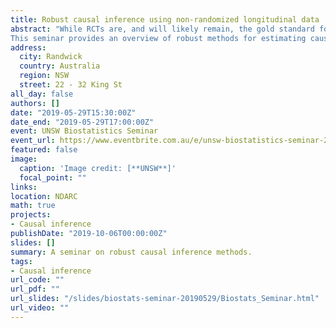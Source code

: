 ```yaml
---
title: Robust causal inference using non-randomized longitudinal data
abstract: "While RCTs are, and will likely remain, the gold standard for causal inference, there are times when RCTs are not possible, but where causal inference is desirable.
This seminar provides an overview of robust methods for estimating causal effects using observational data, and particular the method targeted maximum likelihood estimation."
address:
  city: Randwick
  country: Australia
  region: NSW
  street: 22 - 32 King St
all_day: false
authors: []
date: "2019-05-29T15:30:00Z"
date_end: "2019-05-29T17:00:00Z"
event: UNSW Biostatistics Seminar
event_url: https://www.eventbrite.com.au/e/unsw-biostatistics-seminar-29-may-2019-tickets-60388605946?utm_campaign=postpub&utm_medium=em&utm_source=sm&utm_content=viewevent
featured: false
image:
  caption: 'Image credit: [**UNSW**]'
  focal_point: ""
links:
location: NDARC
math: true
projects: 
- Causal inference
publishDate: "2019-10-06T00:00:00Z"
slides: []
summary: A seminar on robust causal inference methods.
tags:
- Causal inference
url_code: ""
url_pdf: ""
url_slides: "/slides/biostats-seminar-20190529/Biostats_Seminar.html"
url_video: ""
---
```

